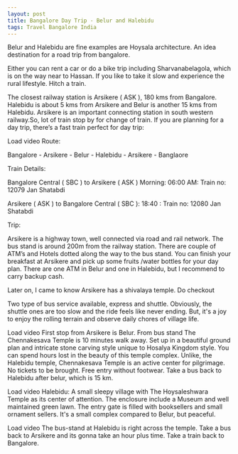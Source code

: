```yaml
---
layout: post
title: Bangalore Day Trip - Belur and Halebidu
tags: Travel Bangalore India
---
```


Belur and Halebidu are fine examples are Hoysala architecture. An idea destination for a road trip from bangalore.

Either you can rent a car or do a bike trip including Sharvanabelagola, which is on the way near to Hassan. If you like to take it slow and experience the rural lifestyle. Hitch a train.

The closest railway station is Arsikere ( ASK ), 180 kms from Bangalore. Halebidu is about 5 kms from Arsikere and Belur is another 15 kms from Halebidu. Arsikere is an important connecting station in south western railway.So, lot of train stop by for change of train. If you are planning for a day trip, there’s a fast train perfect for day trip:

Load video
Route:

Bangalore -  Arsikere - Belur - Halebidu - Arsikere - Banglaore

Train Details:

Bangalore Central ( SBC ) to Arsikere ( ASK ) Morning: 06:00 AM: Train no: 12079 Jan Shatabdi

Arsikere ( ASK ) to  Bangalore Central ( SBC ): 18:40 : Train no: 12080  Jan Shatabdi

Trip:

Arsikere is a highway town, well connected via road and rail network. The bus stand is around 200m from the railway station. There are couple of ATM’s and Hotels dotted along the way to the bus stand. You can finish your breakfast at Arsikere and pick up some fruits /water bottles for your day plan. There are one ATM in Belur and one in Halebidu, but I recommend to carry backup cash.

Later on, I came to know Arsikere has a shivalaya temple. Do checkout  

Two type of bus service available, express and shuttle. Obviously, the shuttle ones are too slow and the ride feels like never ending. But, it's a joy to enjoy the rolling terrain and observe daily chores of village life.

Load video
First stop from Arsikere is Belur. From bus stand The Chennakesava Temple is 10 minutes walk away. Set up in a beautiful ground plan and intricate stone carving style unique to Hosalya Kingdom style. You can spend hours lost in the beauty of this temple complex. Unlike, the Halebidu temple, Chennakesava Temple is an active center for pilgrimage. No tickets to be brought. Free entry without footwear. Take a bus back to Halebidu after belur, which is 15 km.

Load video
Halebidu: A small sleepy village with The Hoysaleshwara Temple as its center of attention. The enclosure include a Museum and well maintained green lawn. The entry gate is filled with booksellers and small ornament sellers. It's a small complex compared to Belur, but peaceful.

Load video
The bus-stand at Halebidu is right across the temple. Take a bus back to Arsikere and its gonna take an hour plus time. Take a train back to Bangalore.
